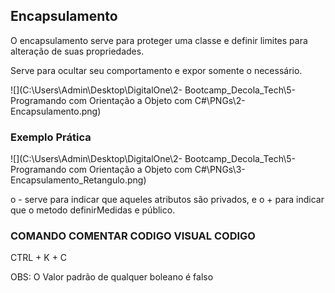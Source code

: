 ## Encapsulamento

O encapsulamento serve para proteger uma classe e definir limites para alteração de suas propriedades.

Serve para ocultar seu comportamento e expor somente o necessário.

![](C:\Users\Admin\Desktop\DigitalOne\2- Bootcamp_Decola_Tech\5- Programando com Orientação a Objeto com C#\PNGs\2-Encapsulamento.png)

### Exemplo Prática

![](C:\Users\Admin\Desktop\DigitalOne\2- Bootcamp_Decola_Tech\5- Programando com Orientação a Objeto com C#\PNGs\3-Encapsulamento_Retangulo.png)

o - serve para indicar que aqueles atributos são privados, e o + para indicar que o metodo definirMedidas e público.



### COMANDO COMENTAR CODIGO VISUAL CODIGO

CTRL + K + C



OBS: O Valor padrão de qualquer boleano é falso